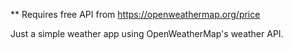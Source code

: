 ** Requires free API from https://openweathermap.org/price

Just a simple weather app using OpenWeatherMap's weather API.